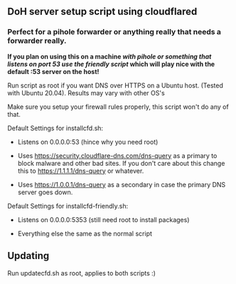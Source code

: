 DoH server setup script using cloudflared
--
### Perfect for a pihole forwarder or anything really that needs a forwarder really.

**If you plan on using this on a machine *with pihole or something that listens on port 53 use the friendly script* which will play nice with the default :53 server on the host!**

Run script as root if you want DNS over HTTPS on a Ubuntu host. (Tested with Ubuntu 20.04). Results may vary with other OS's

Make sure you setup your firewall rules properly, this script won't do any of that.

Default Settings for installcfd.sh:
* Listens on 0.0.0.0:53 (hince why you need root)

* Uses https://security.cloudflare-dns.com/dns-query as a primary to block malware and other bad sites. If you don't care about this change this to https://1.1.1.1/dns-query or whatever.
    
* Uses https://1.0.0.1/dns-query as a secondary in case the primary DNS server goes down.

Default Settings for installcfd-friendly.sh:
* Listens on 0.0.0.0:5353 (still need root to install packages)

* Everything else the same as the normal script


Updating
--
Run updatecfd.sh as root, applies to both scripts :)